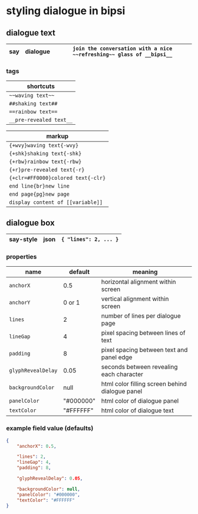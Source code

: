# styling dialogue in bipsi

## dialogue text

| say | dialogue | `join the conversation with a nice ~~refreshing~~ glass of __bipsi__` |
|--|--|--

### tags

| shortcuts
|--
| `~~waving text~~`
| `##shaking text##`
| `==rainbow text==`
| `__pre-revealed text__`

| markup
|--
| `{+wvy}waving text{-wvy}`
| `{+shk}shaking text{-shk}`
| `{+rbw}rainbow text{-rbw}`
| `{+r}pre-revealed text{-r}`
| `{+clr=#FF0000}colored text{-clr}`
| `end line{br}new line`
| `end page{pg}new page`
| `display content of [[variable]]`

## dialogue box

| say-style | json | `{ "lines": 2, ... }` |
|--|--|--

### properties

| name | default | meaning
|--|--|--
| `anchorX` | 0.5 | horizontal alignment within screen
| `anchorY` | 0 or 1 | vertical alignment within screen
| `lines`   | 2   | number of lines per dialogue page
| `lineGap` | 4   | pixel spacing between lines of text 
| `padding` | 8   | pixel spacing between text and panel edge
| `glyphRevealDelay` | 0.05 | seconds between revealing each character
| `backgroundColor` | null | html color filling screen behind dialogue panel
| `panelColor`      | "#000000" | html color of dialogue panel
| `textColor`       | "#FFFFFF" | html color of dialogue text  

### example field value (defaults)
```json
{
    "anchorX": 0.5,

    "lines": 2,
    "lineGap": 4,
    "padding": 8,

    "glyphRevealDelay": 0.05,

    "backgroundColor": null,
    "panelColor": "#000000",
    "textColor": "#FFFFFF"
}
```
